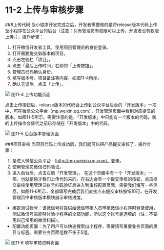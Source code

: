 # 11-2 上传与审核步骤

###上传代码
当小程序开发完成之后，开发者需要做的是将release版本代码上传至小程序在公众平台的后台（注意：只有管理员有权限可以上传，开发者没有权限上传。），操作步骤：
1. 打开微信开发者工具，使用项目管理员的身份登录。
2. 打开需要提交新版本的项目。
3. 点击左侧栏「项目」。
4. 点击「最后上传时间」右侧的「上传按钮」。
5. 管理员扫码确认身份。
6. 填写版本号、项目备注等内容，如图11-4所示。
7. 确认无误后，点击「上传」。

![](/assets/图11-4.png)
图11-4 上传功能页面

点击上传按钮后，release版本的代码会上传到公众平台后台的「开发版本」一项中，可在微信公众平台（mp.weixin.qq.com），开发管理页面中看到对应提交的版本，如图11-5所示。需要注意的是，「开发版本」中只能有一个版本的代码，新的上传操作会替代之前已存储在「开发版本」中的代码。 

![](/assets/图11-5.png)
图11-5 后台版本管理页面

###项目审核
当项目代码上传成功后，我们就可以把产品提交审核了，操作步骤：
1. 是进入微信公众平台 （http://mp.weixin.qq.com） 登录。
2. 使用管理员微信扫码验证。
3. 进入后台后，点击左侧「开发管理」。
在这个页面中有一个「开发版本」一项，也就是刚才我们上传代码来的。在右边会有一个提交审核的按钮，点击提交审核使用管理员帐号扫码验证后进入到审核配置页面，需要我们填写一些信息，如图11-6所示，全部填写完成后我们直接点击提交审核按钮即可，在开发管理页中审核版本模块展示审核进度。
* 绑定测试帐号：该微信号将提供给微信审核人员审核微信小程序时登录使用，测试微信号需能够体验小程序的全部功能，所以这个帐号是选填的（注：不要用自己常用的微信扫描）。
* 配置功能页面：为了用户可以快速搜索出小程序，需要填写重要业务页面的类目与标签。重要业务页面组数不多于5组。

![](/assets/图11-6.png)
图11-6 填写审核资料页面